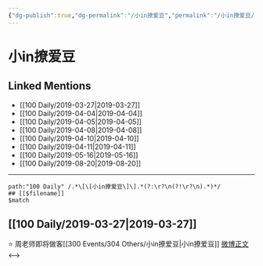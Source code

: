 ```yaml
---
{"dg-publish":true,"dg-permalink":"/小in撩爱豆","permalink":"/小in撩爱豆/","created":"2022-12-22T14:53:27.000+08:00","updated":"2023-01-04T14:01:16.010+08:00"}
---
```


# 小in撩爱豆

## Linked Mentions
- [[100 Daily/2019-03-27\|2019-03-27]]
- [[100 Daily/2019-04-04\|2019-04-04]]
- [[100 Daily/2019-04-05\|2019-04-05]]
- [[100 Daily/2019-04-08\|2019-04-08]]
- [[100 Daily/2019-04-10\|2019-04-10]]
- [[100 Daily/2019-04-11\|2019-04-11]]
- [[100 Daily/2019-05-16\|2019-05-16]]
- [[100 Daily/2019-08-20\|2019-08-20]]


---

```expander
path:"100 Daily" /.*\[\[小in撩爱豆\]\].*(?:\r?\n(?!\r?\n).*)*/
## [[$filename]]
$match
```
## [[100 Daily/2019-03-27\|2019-03-27]]
⭐ 周老师即将做客[[300 Events/304 Others/小in撩爱豆\|小in撩爱豆]]
[微博正文](https://m.weibo.cn/6466290670/4354588959977501)
<-->